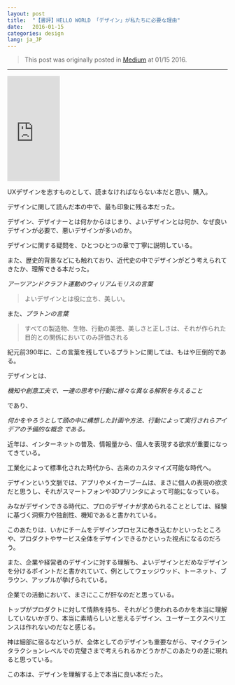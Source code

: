```yaml
---
layout: post
title:  "【書評】HELLO WORLD 「デザイン」が私たちに必要な理由"
date:   2016-01-15
categories: design
lang: ja_JP
---
```


> This post was originally posted in [Medium](https://medium.com/@micchyboy/書評-hello-world-デザイン-が私たちに必要な理由-756de750e52a#.wv28nmigo) at 01/15 2016.

---

<iframe src="http://rcm-fe.amazon-adsystem.com/e/cm?lt1=_blank&bc1=000000&IS2=1&bg1=FFFFFF&fc1=000000&lc1=0000FF&t=maasaamiichii-22&o=9&p=8&l=as4&m=amazon&f=ifr&ref=ss_til&asins=4845913097" style="width:120px;height:240px;" scrolling="no" marginwidth="0" marginheight="0" frameborder="0"></iframe>


UXデザインを志すものとして、読まなければならない本だと思い、購入。

デザインに関して読んだ本の中で、最も印象に残る本だった。

デザイン、デザイナーとは何かからはじまり、よいデザインとは何か、なぜ良いデザインが必要で、悪いデザインが多いのか。

デザインに関する疑問を、ひとつひとつの章で丁寧に説明している。

また、歴史的背景などにも触れており、近代史の中でデザインがどう考えられてきたか、理解できる本だった。

*アーツアンドクラフト運動のウィリアムモリスの言葉*

> よいデザインとは役に立ち、美しい。

また、*プラトンの言葉*
>すべての製造物、生物、行動の美徳、美しさと正しさは、それが作られた目的との関係においてのみ評価される

紀元前390年に、この言葉を残しているプラトンに関しては、もはや圧倒的である。

デザインとは、

*機知や創意工夫で、一連の思考や行動に様々な異なる解釈を与えること*

であり、

*何かをやろうとして頭の中に構想した計画や方法、行動によって実行されらアイデアの予備的な概念
である。*

近年は、インターネットの普及、情報量から、個人を表現する欲求が重要になってきている。

工業化によって標準化された時代から、古来のカスタマイズ可能な時代へ。

デザインという文脈では、アプリやメイカーブームは、まさに個人の表現の欲求だと思うし、それがスマートフォンや3Dプリンタによって可能になっている。

みながデザインできる時代に、プロのデザイナが求められることとしては、経験に基づく洞察力や独創性、機知であると書かれている。

このあたりは、いかにチームをデザインプロセスに巻き込むかといったところや、プロダクトやサービス全体をデザインできるかといった視点になるのだろう。

また、企業や経営者のデザインに対する理解も、よいデザインとだめなデザインを分けるポイントだと書かれていて、例としてウェッジウッド、トーネット、ブラウン、アップルが挙げられている。

企業での活動において、まさにここが肝なのだと思っている。

トップがプロダクトに対して情熱を持ち、それがどう使われるのかを本当に理解していないかぎり、本当に素晴らしいと思えるデザイン、ユーザーエクスペリエンスは作れないのだなと感じる。

神は細部に宿るなどいうが、全体としてのデザインも重要ながら、マイクラインタラクションレベルでの完璧さまで考えられるかどうかがこのあたりの差に現れると思っている。

この本は、デザインを理解する上で本当に良い本だった。
